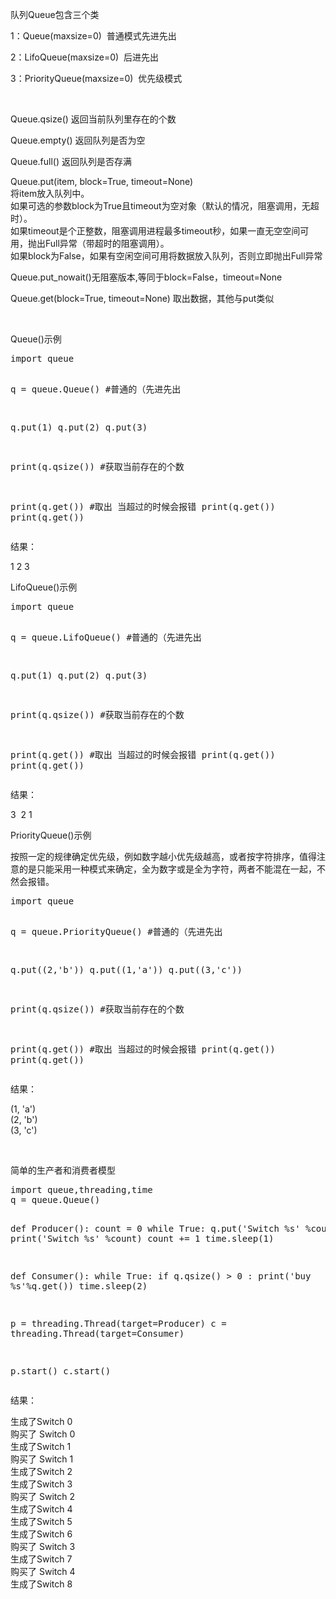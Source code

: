 
<p>队列Queue包含三个类&nbsp;</p>
<p>1：Queue(maxsize=0)&nbsp; 普通模式先进先出</p>
<p>2：LifoQueue(maxsize=0)&nbsp; 后进先出</p>
<p>3：PriorityQueue(maxsize=0)&nbsp; 优先级模式</p>
<p><br>
</p>
<p>Queue.qsize()&nbsp;返回当前队列里存在的个数</p>
<p>Queue.empty()&nbsp;返回队列是否为空</p>
<p>Queue.full()&nbsp;返回队列是否存满</p>
<p>Queue.put(item, block=True, timeout=None)<br>
将item放入队列中。<br>
如果可选的参数block为True且timeout为空对象（默认的情况，阻塞调用，无超时）。<br>
如果timeout是个正整数，阻塞调用进程最多timeout秒，如果一直无空空间可用，抛出Full异常（带超时的阻塞调用）。<br>
如果block为False，如果有空闲空间可用将数据放入队列，否则立即抛出Full异常</p>
<p>Queue.put_nowait()无阻塞版本,等同于block=False，timeout=None</p>
<p>Queue.get(block=True, timeout=None)&nbsp;取出数据，其他与put类&#20284;</p>
<p><br>
</p>
<p>Queue()示例</p>
<pre class="python">import queue

q = queue.Queue()  #普通的（先进先出

q.put(1)
q.put(2)
q.put(3)

print(q.qsize()) #获取当前存在的个数

print(q.get()) #取出 当超过的时候会报错
print(q.get())
print(q.get())</pre>
结果：
<p>1 2 3&nbsp;</p>
<p>LifoQueue()示例<br>
</p>
<pre class="python">import queue

q = queue.LifoQueue()  #普通的（先进先出

q.put(1)
q.put(2)
q.put(3)

print(q.qsize()) #获取当前存在的个数

print(q.get()) #取出 当超过的时候会报错
print(q.get())
print(q.get())</pre>
<p>结果：</p>
<p>3&nbsp; 2 1&nbsp;</p>
<p>PriorityQueue()示例&nbsp;&nbsp;<br>
</p>
<p>按照一定的规律确定优先级，例如数字越小优先级越高，或者按字符排序，&#20540;得注意的是只能采用一种模式来确定，全为数字或是全为字符，两者不能混在一起，不然会报错。</p>
<pre class="python">import queue

q = queue.PriorityQueue()  #普通的（先进先出

q.put((2,'b'))
q.put((1,'a'))
q.put((3,'c'))

print(q.qsize()) #获取当前存在的个数

print(q.get()) #取出 当超过的时候会报错
print(q.get())
print(q.get())</pre>
结果：
<p>(1, 'a')<br>
(2, 'b')<br>
(3, 'c')<br>
</p>
<p><br>
</p>
<p>简单的生产者和消费者模型</p>
<pre class="python">import queue,threading,time
q = queue.Queue()

def Producer():
    count = 0
    while True:
        q.put('Switch %s' %count)
        print('Switch %s' %count)
        count &#43;= 1
        time.sleep(1)

def Consumer():
    while True:
        if q.qsize() &gt; 0 :
            print('buy %s'%q.get())
            time.sleep(2)

p = threading.Thread(target=Producer)
c = threading.Thread(target=Consumer)

p.start()
c.start()</pre>
结果：
<p>生成了Switch 0<br>
购买了 Switch 0<br>
生成了Switch 1<br>
购买了 Switch 1<br>
生成了Switch 2<br>
生成了Switch 3<br>
购买了 Switch 2<br>
生成了Switch 4<br>
生成了Switch 5<br>
生成了Switch 6<br>
购买了 Switch 3<br>
生成了Switch 7<br>
购买了 Switch 4<br>
生成了Switch 8<br>
<br>
</p>
<p><br>
</p>
